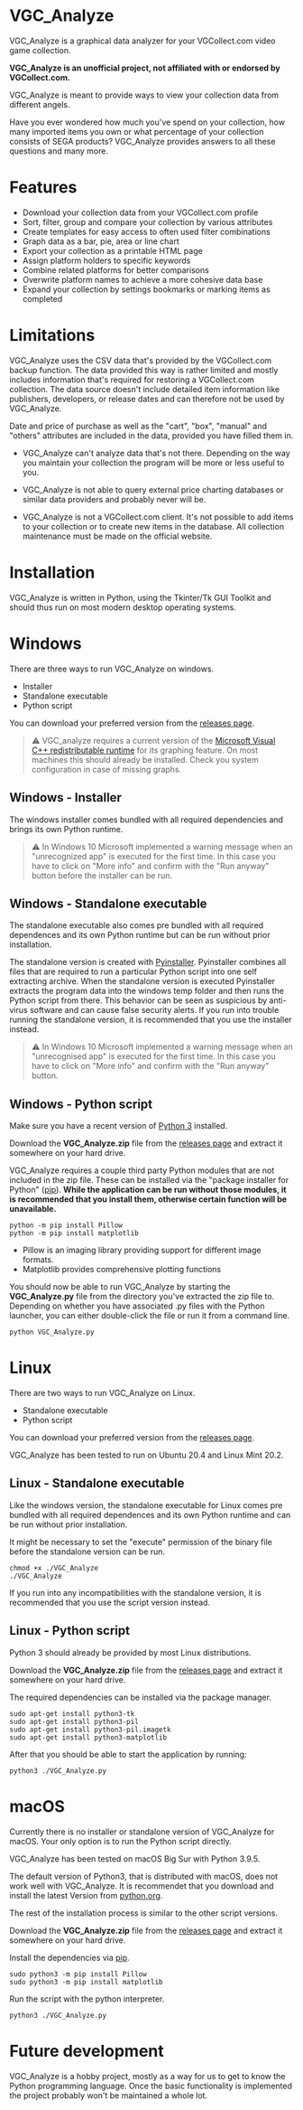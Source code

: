# VGC_Analyze
VGC_Analyze is a graphical data analyzer for your VGCollect.com video game collection.

**VGC_Analyze is an unofficial project, not affiliated with or endorsed by VGCollect.com.**


VGC_Analyze is meant to provide ways to view your collection data from different angels.

Have you ever wondered how much you've spend on your collection, how many imported items you own or what percentage of your collection consists of SEGA products? VGC_Analyze provides answers to all these questions and many more.


# Features
 * Download your collection data from your VGCollect.com profile
 * Sort, filter, group and compare your collection by various attributes
 * Create templates for easy access to often used filter combinations
 * Graph data as a bar, pie, area or line chart
 * Export your collection as a printable HTML page
 * Assign platform holders to specific keywords
 * Combine related platforms for better comparisons
 * Overwrite platform names to achieve a more cohesive data base
 * Expand your collection by settings bookmarks or marking items as completed


# Limitations
VGC_Analyze uses the CSV data that's provided by the VGCollect.com backup function. The data provided this way is rather limited and mostly includes information that's required for restoring a VGCollect.com collection. The data source doesn't include detailed item information like publishers, developers, or release dates and can therefore not be used by VGC_Analyze.

Date and price of purchase as well as the "cart", "box", "manual" and "others" attributes are included in the data, provided you have filled them in.

 * VGC_Analyze can't analyze data that's not there. Depending on the way you maintain your collection the program will be more or less useful to you.

 * VGC_Analyze is not able to query external price charting databases or similar data providers and probably never will be.

 * VGC_Analyze is not a VGCollect.com client. It's not possible to add items to your collection or to create new items in the database. All collection maintenance must be made on the official website.


# Installation
VGC_Analyze is written in Python, using the Tkinter/Tk GUI Toolkit and should thus run on most modern desktop operating systems.

# Windows
There are three ways to run VGC_Analyze on windows.

 * Installer
 * Standalone executable
 * Python script

You can download your preferred version from the [releases page](https://github.com/x211321/VGC_Analyze/releases).

> ⚠ VGC_analyze requires a current version of the [Microsoft Visual C++ redistributable runtime](https://support.microsoft.com/en-us/topic/the-latest-supported-visual-c-downloads-2647da03-1eea-4433-9aff-95f26a218cc0) for its graphing feature. On most machines this should already be installed. Check you system configuration in case of missing graphs.

## Windows - Installer
The windows installer comes bundled with all required dependencies and brings its own Python runtime.


> ⚠ In Windows 10 Microsoft implemented a warning message when an "unrecognized app" is executed for the first time. In this case you have to click on "More info" and confirm with the "Run anyway" button before the installer can be run.


## Windows - Standalone executable
The standalone executable also comes pre bundled with all required dependences and its own Python runtime but can be run without prior installation.

The standalone version is created with [Pyinstaller](https://www.pyinstaller.org/). Pyinstaller combines all files that are required to run a particular Python script into one self extracting archive. When the standalone version is executed Pyinstaller extracts the program data into the windows temp folder and then runs the Python script from there. This behavior can be seen as suspicious by anti-virus software and can cause false security alerts. If you run into trouble running the standalone version, it is recommended that you use the installer instead.


> ⚠ In Windows 10 Microsoft implemented a warning message when an "unrecognised app" is executed for the first time. In this case you have to click on "More info" and confirm with the "Run anyway" button.

## Windows - Python script
Make sure you have a recent version of [Python 3](https://www.python.org/downloads/) installed.

Download the **VGC_Analyze.zip** file from the [releases page](https://github.com/x211321/VGC_Analyze/releases) and extract it somewhere on your hard drive.

VGC_Analyze requires a couple third party Python modules that are not included in the zip file. These can be installed via the "package installer for Python" ([pip]([https://pypi.org)). **While the application can be run without those modules, it is recommended that you install them, otherwise certain function will be unavailable.**



```
python -m pip install Pillow
python -m pip install matplotlib
```

 * Pillow is an imaging library providing support for different image formats.
 * Matplotlib provides comprehensive plotting functions


You should now be able to run VGC_Analyze by starting the **VGC_Analyze.py** file from the directory you've extracted the zip file to. Depending on whether you have associated .py files with the Python launcher, you can either double-click the file or run it from a command line.

```
python VGC_Analyze.py
```


# Linux
There are two ways to run VGC_Analyze on Linux.

 * Standalone executable
 * Python script

You can download your preferred version from the [releases page](https://github.com/x211321/VGC_Analyze/releases).

VGC_Analyze has been tested to run on Ubuntu 20.4 and Linux Mint 20.2.

## Linux - Standalone executable
Like the windows version, the standalone executable for Linux comes pre bundled with all required dependences and its own Python runtime and can be run without prior installation.

It might be necessary to set the "execute" permission of the binary file before the standalone version can be run.

```
chmod +x ./VGC_Analyze
./VGC_Analyze
```

If you run into any incompatibilities with the standalone version, it is recommended that you use the script version instead.

## Linux - Python script
Python 3 should already be provided by most Linux distributions.

Download the **VGC_Analyze.zip** file from the [releases page](https://github.com/x211321/VGC_Analyze/releases) and extract it somewhere on your hard drive.

The required dependencies can be installed via the package manager.
```
sudo apt-get install python3-tk
sudo apt-get install python3-pil
sudo apt-get install python3-pil.imagetk
sudo apt-get install python3-matplotlib
```

After that you should be able to start the application by running:
```
python3 ./VGC_Analyze.py
```


# macOS
Currently there is no installer or standalone version of VGC_Analyze for macOS. Your only option is to run the Python script directly.

VGC_Analyze has been tested on macOS Big Sur with Python 3.9.5.

The default version of Python3, that is distributed with macOS, does not work well with VGC_Analyze. It is recommendet that you download and install the latest Version from [python.org](https://python.org).

The rest of the installation process is similar to the other script versions.

Download the **VGC_Analyze.zip** file from the [releases page](https://github.com/x211321/VGC_Analyze/releases) and extract it somewhere on your hard drive.

Install the dependencies via [pip]([https://pypi.org).
```
sudo python3 -m pip install Pillow
sudo python3 -m pip install matplotlib
```

Run the script with the python interpreter.
```
python3 ./VGC_Analyze.py
```


# Future development
VGC_Analyze is a hobby project, mostly as a way for us to get to know the Python programming language. Once the basic functionality is implemented the project probably won't be maintained a whole lot.
